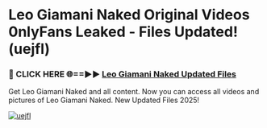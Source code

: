 # Leo Giamani Naked Original Videos 0nlyFans Leaked - Files Updated! (uejfl)

<h3>🔴 CLICK HERE 🌐==►► <a href="https://tinyurl.com/yckcrads" rel="nofollow">Leo Giamani Naked Updated Files</a></h3>

Get Leo Giamani Naked and all content. Now you can access all videos and pictures of Leo Giamani Naked. New Updated Files 2025!

[![uejfl](https://i.imgur.com/hpKpOFt.gif)](https://tinyurl.com/yckcrads)
